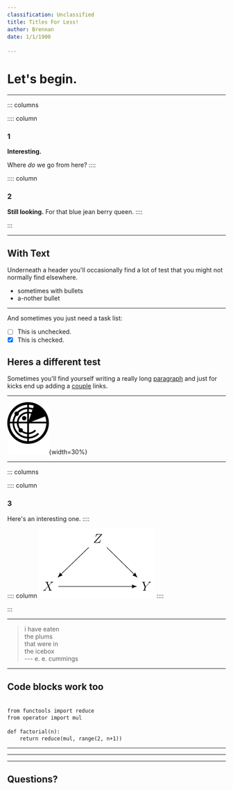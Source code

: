 ```yaml
---
classification: Unclassified
title: Titles For Less!
author: Brennan
date: 1/1/1900

---
```


# Let's begin.

---

::: columns

:::: column
### 1
**Interesting.**

Where *do* we go from here?
::::

:::: column
### 2
**Still looking.**
For that blue jean berry queen.
::::

:::

---

## With Text 
Underneath a header you'll occasionally find a lot of
test that you might not normally find elsewhere.

  - sometimes with bullets
  - a-nother bullet

---

And sometimes you just need a task list:

- [ ] This is unchecked.
- [X] This is checked.

## Heres a different test
Sometimes you'll find yourself writing a really long
[paragraph](https://www.google.com/search?q=paragraph) and just for kicks end
up adding a [couple](https://duckduckgo.com) links.

---

![svgs work too](images/noun_Radar_467348.svg){width=30%}

---

::: columns

:::: column
### 3
Here's an interesting one.
::::

:::: column
![a confounder](images/confounder.png)
::::

:::

---

> i have eaten  
> the plums  
> that were in  
> the icebox  
> --- e. e. cummings
---
    
## Code blocks work too

~~~ {.python} 

from functools import reduce
from operator import mul

def factorial(n):
    return reduce(mul, range(2, n+1))
~~~

---

<script src="bokeh-autoload-plot.js" id="1351b204-a47f-41d8-bf3a-2ce2b9f9536d"></script>

---

<script id="1000">
  var xhr = new XMLHttpRequest()
  xhr.responseType = 'blob';
  xhr.open('GET', "https://demo.bokeh.org/sliders/autoload.js?bokeh-autoload-element=1000&bokeh-app-path=/sliders&bokeh-absolute-url=https://demo.bokeh.org/sliders", true);
  
  xhr.onload = function (event) {
    var script = document.createElement('script'),
    src = URL.createObjectURL(event.target.response);
    script.src = src;
    document.body.appendChild(script);
  };
xhr.send();
</script>

---
## Questions?
